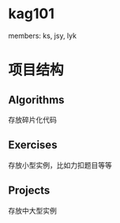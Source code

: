 # kag101
members: ks, jsy, lyk

# 项目结构
## Algorithms
存放碎片化代码

## Exercises
存放小型实例，比如力扣题目等等

## Projects
存放中大型实例
